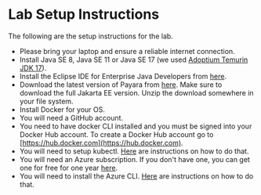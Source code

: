 # Lab Setup Instructions
The following are the setup instructions for the lab.

* Please bring your laptop and ensure a reliable internet connection.
* Install Java SE 8, Java SE 11 or Java SE 17 (we used [Adoptium Temurin JDK 17](https://adoptium.net/marketplace/)).
* Install the Eclipse IDE for Enterprise Java Developers from [here](https://www.eclipse.org/downloads/packages/).
* Download the latest version of Payara from [here](https://www.payara.fish/downloads/payara-platform-community-edition/). Make sure to download the full Jakarta EE version. Unzip the download somewhere in your file system.
* Install Docker for your OS.
* You will need a GitHub account.
* You need to have docker CLI installed and you must be signed into your Docker Hub account. To create a Docker Hub account go to [https://hub.docker.com](https://hub.docker.com).
* You will need to setup kubectl. [Here](https://kubernetes.io/docs/tasks/tools/install-kubectl/) are instructions on how to do that.
* You will need an Azure subscription. If you don't have one, you can get one for free for one year [here](https://azure.microsoft.com/en-us/free).
* You will need to install the Azure CLI. [Here](https://docs.microsoft.com/en-us/cli/azure/install-azure-cli?view=azure-cli-latest) are instructions on how to do that.
